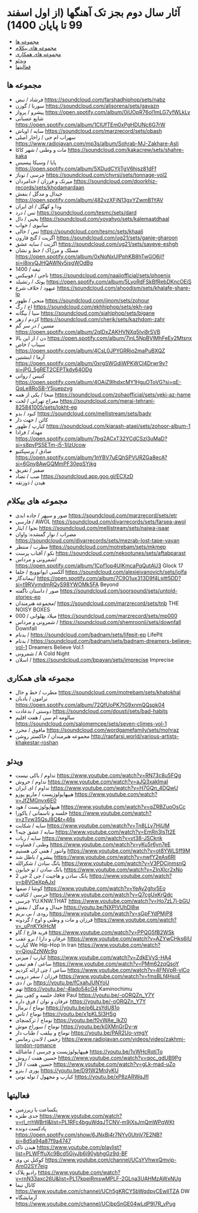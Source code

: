 # آثار سال دوم بجز تک آهنگها (از اول اسفند 99 تا پایان 1400)
- [مجموعه ها](#مجموعه-ها)
- [مجموعه های بیکلام](#مجموعه-های-بیکلام)
- [مجموعه های همکاری](#مجموعه-های-همکاری)
- [ویدئو](#ویدئو)
- [فعالیتها](#فعالیتها)

## مجموعه ها
- فرشاد / نبض		https://soundcloud.com/farshadhiphop/sets/nabz
- سورنا / گوزن		https://soundcloud.com/alisorena/sets/gavazn
- پیشرو / پرواز		https://open.spotify.com/album/0iUOpR76ol1mLG7yfWLkLv
- شایع عصبانی	https://open.spotify.com/album/1CIUfTEm0xPgHDUNc6G7rW
- سایه / اوباش		https://soundcloud.com/marzrecord/sets/obash
- سهراب ام جی / زاخار اصلی	https://www.radiojavan.com/mp3s/album/Sohrab-MJ-Zakhare-Asli
- مات و وطنی / شهر کاکا	https://soundcloud.com/kakacrew/sets/shahre-kaka
- پایا / وسیکا پیسیس		https://open.spotify.com/album/5XDudCYIjTgV6hjsz81dFf
- چرسی / توناژ	https://soundcloud.com/chvrsi/sets/tonnage-vol2
- میرتک و فرزان / خدامردان		https://soundcloud.com/doorkhiz-records/sets/khodamardaan
- جیدال و مدگل / بنفش 	https://open.spotify.com/album/482vzXFjN13gxYZwmB1YAV
- ودا و کهگل / 	ای ایران
- تس / درد		https://soundcloud.com/tesmc/sets/dard
- یحیی / دال		https://soundcloud.com/yoyahyo/sets/kalemaatdhaal
- سانبوی / خواب		
- تس / خالی		https://soundcloud.com/tesmc/sets/khaali
- اگزیت / گنج قارون		https://soundcloud.com/ug21/sets/ganje-gharoon
- اگزیت / سایه عشق		https://soundcloud.com/ug21/sets/sayeye-eshgh
- مسلک و مرژاک / خط و نشان	https://open.spotify.com/album/0xNqNxUlPphKB8hTwGO6jl?si=i8ixyQJHQAWNy5jsgWOdBg
- تیغه / 1400	
- ناجی / فونیکس https://soundcloud.com/naajiofficial/sets/phoenix 
- پوتک / رتشیلد https://open.spotify.com/album/5LyoRdFSkBfRebDKncOEiS 
- عیهود / خلاف شرع		https://soundcloud.com/ahoodism/sets/khalafe-share-lp
- منجی / ظهور	https://soundcloud.com/ijnom/sets/zohour
- اخ / رگ	https://soundcloud.com/ekhhiphop/sets/ekh-rag
- سیا / بیگانه	https://soundcloud.com/siahiphop/sets/bigane
- کژدم / زهر		https://soundcloud.com/cherik/sets/kazhdom-zahr
- مسین / در سر گم		https://open.spotify.com/album/2qIDxZAKHVNXq5Ivi8rSVB
- دن / از این بالا		https://open.spotify.com/album/7inL5NpBVlMhFeEy2Mtsnx
- سیناب / خاص		https://open.spotify.com/album/4CsL0JPYGRRio2maPuBXQZ
- آرما / اینشتین		https://open.spotify.com/album/0xrgSWGdiWPKWCI4Drwr9y?si=jPG_5gRET2CEPTkdy64ODg
- کنیس / روانی		https://open.spotify.com/album/4OAiZ9IhdxcMY1HguOToVG?si=qE-QqLe8RoSB-Y5juepzvg
- ضحا / یکی از همه	https://soundcloud.com/zohaofficial/sets/yeki-az-hame
- معراج تهرانی / لخت	https://soundcloud.com/meraj-tehrani-825841005/sets/lokht-ep
- کبود / بدو	https://soundcloud.com/mellistream/sets/badv
- کائن / جهت دار
- کیارپ / ظهور  https://soundcloud.com/kiarash-ataei/sets/zohoor-album-1 
- مهداد / فرادا  https://open.spotify.com/album/7bg2ACxT32YCdCSzl3uMaD?si=s8pvPS5ETm-j5-1jIzUcow
- صادق / پرسپکتیو  https://open.spotify.com/album/1nYBV7uEQhSPVURZGa8ecA?si=6Gny8AwGQMmPF30epSYjkg 
- صفیر / تفریق
- صب / تضاد 
https://soundcloud.app.goo.gl/ECXzD
- هیدن / ذوزنقه
## مجموعه های بیکلام 		
- صور و سپهر / جاده ابدی	https://soundcloud.com/marzrecord/sets/etr
- فارسی / AWOL		https://soundcloud.com/divarrecords/sets/farsea-awol
- نجوا / ایثار		https://soundcloud.com/mellistream/sets/najwa-isaar
- مضراب / نوار گمشده: واوان		https://soundcloud.com/divarrecords/sets/mezrab-lost-tape-vavan
- مطرب / منتظر	https://soundcloud.com/motrebam/sets/mkmep
- نکو / آفتاب پرست	https://soundcloud.com/nekootunes/sets/aftabparast
- شمرونی و مرداس/ 			https://open.spotify.com/album/1Cpf1op4UIKmcaPqQutAU3 Glock 17
- آلکسی ایوانوویج / جلفا	https://soundcloud.com/alexieivanovich/sets/jolfa
- پیماندگار/	https://open.spotify.com/album/7C9O1ux313D9f4Lsitt5DD?si=t9RVymdmRQyS98YWOMk5FA   Beyond
- صور / داستان ناگفته	https://soundcloud.com/soorsound/sets/untold-stories-ep
- مجموعه هنرمندان/ 		https://soundcloud.com/marzrecord/sets/tnb THE NOISY BOXES
- میلاد پهلوانی / 000	https://soundcloud.com/marzrecord/sets/mp000
- شمرونی و مرداس /  https://soundcloud.com/shemroonii/sets/downfall  Downfall
- بدنام / https://soundcloud.com/badnam/sets/lifepit-ep LifePit 
- بدنام / https://soundcloud.com/badnam/sets/badnam-dreamers-believe-vol-1 Dreamers Believe Vol.1
- شمرونی / A Cold Night
- اسلان /  https://soundcloud.com/bpayan/sets/imprecise Imprecise 

## مجموعه های همکاری
- مطرب / خط و خال	https://soundcloud.com/motrebam/sets/khatokhal
- ترامون / بادبان	https://open.spotify.com/album/72QfUoPK7tG9xnmQQspk04
- دوستی / بدعادت	https://soundcloud.com/dousti/sets/bad-habits
- سالومه ام سی / هفت اقلیم	https://soundcloud.com/salomemcee/sets/seven-climes-vol-1
- مافوق / محرز	https://soundcloud.com/wordgamefamily/sets/mohraz
- مجموعه هنرمندان / خاکستر روشن		http://rapfarsi.world/various-artists-khakestar-roshan


## ویدئو
- تداوم / باکی نیست	https://www.youtube.com/watch?v=RN73c8u5FQg
- تداوم / خروش	https://www.youtube.com/watch?v=aJQ3xakImaI
- تداوم / ای ایران	https://www.youtube.com/watch?v=H7GQn_4DQwU
- هیپهاپولوژیست / ماریو پوزو	https://www.youtube.com/watch?v=JfZMGnvx6E0
- هیپهاپولوژیست / هود	https://www.youtube.com/watch?v=qZRBZuoOsCc
- خلسه و تاسمانی / یاکوزا	https://www.youtube.com/watch?v=zTvw35QsJ8Q&t=46s
- سایه / شکایت	https://www.youtube.com/watch?v=Tn8LLy7HjUM
- سایه / عشق چیه؟	https://www.youtube.com/watch?v=EmRn3IsTt2E
- سایه / ربات	https://www.youtube.com/watch?v=vt38-JSCknk
- وطنی / قضاوت	https://www.youtube.com/watch?v=yKu5r6yn7eE
- وانتوز / همی کی هستیم	https://www.youtube.com/watch?v=ot8YWLSff9M
- پیشرو / باطل شد	https://www.youtube.com/watch?v=nwfY2eAs6RI
- یانگ سادن / شکرالله	https://www.youtube.com/watch?v=V3PDCjnmsnQ
- یانگ سادن / تو خیابون	https://www.youtube.com/watch?v=ZInXlcr2xNo
- یانگ سادن و هاجیت / جی 2 جی 2	https://www.youtube.com/watch?v=b8VOeXpAJxI
- کوشا / صمها	https://www.youtube.com/watch?v=YeAy2ghv5Eo
- جرسی / کثافت	https://www.youtube.com/watch?v=Q7cgUxKrQdc
- چرسی	YU.KNW.THAT	https://www.youtube.com/watch?v=Ho7zL7j-bGU
- جیدال و مدگل / بنفش	https://youtu.be/NXPlVUhDl8w
- رودی / بی بریم	https://www.youtube.com/watch?v=sGpFYdPMjP8
- فرزان و مات و وطنی و اوج / گردونه	https://www.youtube.com/watch?v=_uPnKYklHcM
- فرید فارغ / گاو	https://www.youtube.com/watch?v=PPQG5fB2WSk
- عرفان و دارا / برو عقب	https://www.youtube.com/watch?v=AZYwCHks6lU
- کیارپ	We Hip-Hop In Iran	https://www.youtube.com/watch?v=QiouZzNWc9g
- کیارپ / میزنی	https://www.youtube.com/watch?v=ZdkEVyS-HA4
- ساعی / هم تیمی	https://www.youtube.com/watch?v=PMm62zqQsoY
- ساعی / چی ارائه کردیم	https://www.youtube.com/watch?v=4FNVpR-vlCo
- فرزان / سفر درونی	https://www.youtube.com/watch?v=fmsBLf4HsoE
- بن / دی	https://youtu.be/fCxahJUNYoU
-	تهم	https://youtu.be/-4lado54cO4  Kaminochimu
-	خلسه و کچی بیتز Jake Paul  https://youtu.be/-oORQZn_Y7Y
-	عرفان و نوان / فرق داره https://youtu.be/-oORQZn_Y7Y
-	 توماج / نرمال  https://youtu.be/p6LzsYdU81o
-	 توماج / تاس  https://youtu.be/x1pKLSl3HSg
-	 توماج / ترکمنچای  https://youtu.be/f0vWAe_IkZ0
-	 توماج / سوراخ موش https://youtu.be/k0XMnGrDy-w
-	 توماج و بیلقب / طناب دار https://youtu.be/PAR2Uo-vmgY
-	زخمی / لاندن رمانس  https://www.radiojavan.com/videos/video/zakhmi-london-romance
-	هیپهاپولوژیست و چرسی / ماشالله https://youtu.be/1vWHcRqtiTo
-	حسین هفت / روش https://www.youtube.com/watch?v=qoc_gdUB9Pg
-	حسین هفت / لال https://www.youtube.com/watch?v=gLk-mad-uZo
-	پوری / بنزو https://youtu.be/D91W2MrdyKU 
-	کیارپ و مجهول / توله تونی https://youtu.be/xP8zARWqJfI 

## فعالیتها

- یکساعت با زیرزمین
- جدی طنزه  https://www.youtube.com/watch?v=rl_rrhWBrtI&list=PL1RFc4bguWdqJTCNV-m9jXsJmQmWPqWKt
- پادکست دونده https://open.spotify.com/show/6JNxBj4r7NYv0UtnV7E2NB?si=8d5a94a87f9a4747
- هیدن تاک https://www.youtube.com/playlist?list=PLWFffuXc9Bcd5GjyJb6i90ybhgGz9d-BF
- کوکتل تی وی https://www.youtube.com/channel/UCsYVhwxQmvip-AmO2SY7eig
- رادیو پلاک https://www.youtube.com/watch?v=rnN33axc26U&list=PL17kpeiRmswMPLF-2GLna3UAHMzAWxNUg
- کانال نیما https://www.youtube.com/channel/UCh5gKRCY5bWqdpvCEwllTZA DW
- آزمایشگاه https://www.youtube.com/channel/UCjbpSnGE04wLdP9I7R_vPug	
